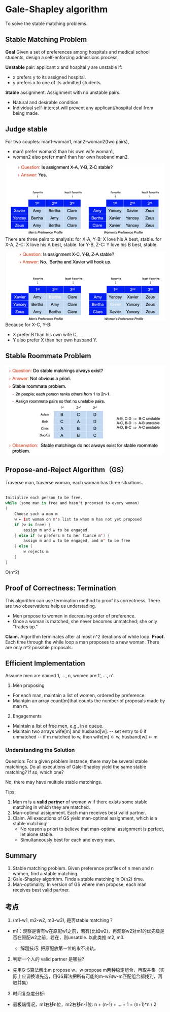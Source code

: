 # Gale-Shapley algorithm
To solve the stable matching problems.

## Stable Matching Problem
**Goal** Given a set of preferences among hospitals and medical school students, design a self-enforcing admissions process.

**Unstable** pair: applicant x and hospital y are unstable if: 
- x prefers y to its assigned hospital.
- y prefers x to one of its admitted students.

**Stable** assignment. Assignment with no unstable pairs.
- Natural and desirable condition.
- Individual self-interest will prevent any applicant/hospital deal from being made.

## Judge stable
For two couples: man1-woman1, man2-woman2(two pairs),
 - man1 prefer woman2 than his own wife woman1, 
 - woman2 also prefer man1 than her own husband man2.

![testImage](image/1.png)
There are three pairs to analysis:
 for X-A, Y-B: X love his A best, stable.
 for X-A, Z-C: X love his A best, stable.
 for Y-B, Z-C: Y love his B best, stable.

![testImage](image/2.png)
Because for X-C, Y-B:
- X prefer B than his own wife C,
- Y also prefer X than her own husband Y.

## Stable Roommate Problem 
![testImage](image/3.png)

## Propose-and-Reject Algorithm（GS）
Traverse man, 
traverse woman, 
each woman has three situations.

```swift

Initialize each person to be free.
while (some man is free and hasn't proposed to every woman) 
{
    Choose such a man m
    w ← 1st woman on m's list to whom m has not yet proposed
    if (w is free) {
        assign m and w to be engaged
    } else if (w prefers m to her fiancé m') {
        assign m and w to be engaged, and m' to be free
    } else {
        w rejects m
    }
}
```
O(n^2)

## Proof of Correctness: Termination
This algorithm can use termination method to proof its correctness. There are two observations help us understading.

- Men propose to women in decreasing order of preference.
- Once a woman is matched, she never becomes unmatched; she only "trades up."

**Claim.** Algorithm terminates after at most n^2 iterations of while loop. 
**Proof.** Each time through the while loop a man proposes to a new woman. There are only n^2 possible proposals.

## Efficient Implementation
Assume men are named 1, ..., n, women are 1', ..., n'.
1. Men proposing
- For each man, maintain a list of women, ordered by preference.
- Maintain an array count[m]that counts the number of proposals made by man m.
2. Engagements
- Maintain a list of free men, e.g., in a queue.
- Maintain two arrays wife[m] and husband[w].
    -- set entry to 0 if unmatched
    -- if m matched to w, then wife[m] ← w, husband[w] ← m

### Understanding the Solution
Question: For a given problem instance, there may be several stable matchings. Do all executions of Gale-Shapley yield the same stable matching? If so, which one?

No, there may have multiple stable matchings.

Tips:
1. Man m is a **valid partner** of woman w if there exists some stable matching in which they are matched.
2. Man-optimal assignment. Each man receives best valid partner.
3. Claim. All executions of GS yield man-optimal assignment, which is a
stable matching!
    - No reason a priori to believe that man-optimal assignment is perfect, let alone stable.
    - Simultaneously best for each and every man.

## Summary
1. Stable matching problem. Given preference profiles of n men and n women, find a stable matching.
2. Gale-Shapley algorithm. Finds a stable matching in O(n2) time.
3. Man-optimality. In version of GS where men propose, each man receives
best valid partner.


## 考点 
1. (m1-w1, m2-w2, m3-w3), 是否stable matching？

- m1：观察是否有w在原配w1之前，若有(比如w2)，再观察w2对m1的优先级是否在原配w2之前，若在，则unsatble.
以此类推 m2, m3.

    - 解题技巧: 把原配放第一位的永不出轨。

2. 判断一个人的 valid partner 是哪些?

- 先用G-S算法解出m propose w、w propose m两种稳定组合，再取并集（实际上应调换谁先选，用GS算法把所有可能的m-w和w-m匹配组合都找到，再取并集）

3. 时间复杂度分析:
- 最极端情况，m1右移n位，m2右移n-1位: n + (n-1) + ... + 1 = (n+1)*n / 2



